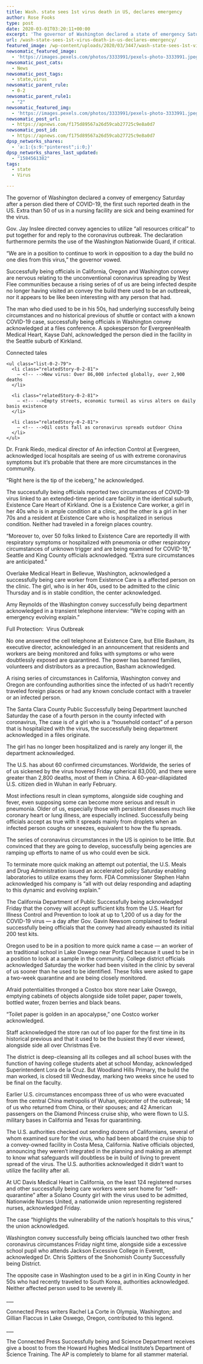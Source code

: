```yaml
---
title: Wash. state sees 1st virus death in US, declares emergency
author: Rose Fooks
type: post
date: 2020-03-01T03:20:11+00:00
excerpt: 'The governor of Washington declared a state of emergency Saturday after a man died there of COVID-19, the first such reported death in the United States. More than 50 people in a nursing facility are sick and being tested for the virus. Gov. Jay Inslee directed state agencies to use “all resources necessary” to prepare&hellip;'
url: /wash-state-sees-1st-virus-death-in-us-declares-emergency/
featured_image: /wp-content/uploads/2020/03/3447/wash-state-sees-1st-virus-death-in-us-declares-emergency.jpeg
newsomatic_featured_image:
  - 'https://images.pexels.com/photos/3333991/pexels-photo-3333991.jpeg?auto=compress&#038;cs=tinysrgb&#038;h=650&#038;w=940'
newsomatic_post_cats:
  - News
newsomatic_post_tags:
  - state,virus
newsomatic_parent_rule:
  - 0-2
newsomatic_parent_rule1:
  - "2"
newsomatic_featured_img:
  - 'https://images.pexels.com/photos/3333991/pexels-photo-3333991.jpeg?auto=compress&#038;cs=tinysrgb&#038;h=650&#038;w=940'
newsomatic_post_url:
  - https://apnews.com/f175d89567a26d59cab27725c9e8a0d7
newsomatic_post_id:
  - https://apnews.com/f175d89567a26d59cab27725c9e8a0d7
dpsp_networks_shares:
  - 'a:1:{s:9:"pinterest";i:0;}'
dpsp_networks_shares_last_updated:
  - "1584561382"
tags:
  - state
  - Virus

---
```

<div class="Article" data-key="article">
  <p class="Component-root-0-2-76 Component-p-0-2-68">
    The governor of Washington declared a convey of emergency Saturday after a person died there of COVID-19, the first such reported death in the US. Extra than 50 of us in a nursing facility are sick and being examined for the virus.
  </p>
  
  <p class="Component-root-0-2-76 Component-p-0-2-68">
    Gov. Jay Inslee directed convey agencies to utilize “all resources critical” to put together for and reply to the coronavirus outbreak. The declaration furthermore permits the use of the Washington Nationwide Guard, if critical.
  </p>
  
  <p class="Component-root-0-2-76 Component-p-0-2-68">
    “We are in a position to continue to work in opposition to a day the build no one dies from this virus,” the governor vowed.
  </p>
  
  <p class="Component-root-0-2-76 Component-p-0-2-68">
    Successfully being officials in California, Oregon and Washington convey are nervous relating to the unconventional coronavirus spreading by West Flee communities because a rising series of of us are being infected despite no longer having visited an convey the build there used to be an outbreak, nor it appears to be like been interesting with any person that had.
  </p>
  
  <div data-key="ad-placeholder" id="div-gpt-ad-1470255291270-0" class="DFPSlot Component-dfp-0-2-72 Component-ad-0-2-39">
  </div>
  
  <p class="Component-root-0-2-76 Component-p-0-2-68">
    The man who died used to be in his 50s, had underlying successfully being circumstances and no historical previous of shuttle or contact with a known COVID-19 case, successfully being officials in Washington convey acknowledged at a files conference. A spokesperson for EvergreenHealth Medical Heart, Kayse Dahl, acknowledged the person died in the facility in the Seattle suburb of Kirkland.
  </p>
  
  <div class="relatedStory-0-2-77 Component-block-0-2-73">
    <div class="intro-0-2-78">
      Connected tales
    </div>
    
    <ul class="list-0-2-79">
      <li class="relatedStory-0-2-81">
        – <!-- -->New virus: Over 86,000 infected globally, over 2,900 deaths
      </li>
      
      <li class="relatedStory-0-2-81">
        – <!-- -->Empty streets, economic turmoil as virus alters on daily basis existence
      </li>
      
      <li class="relatedStory-0-2-81">
        – <!-- -->Oil costs fall as coronavirus spreads outdoor China
      </li>
    </ul>
  </div>
  
  <p class="Component-root-0-2-76 Component-p-0-2-68">
    Dr. Frank Riedo, medical director of An infection Control at Evergreen, acknowledged local hospitals are seeing of us with extreme coronavirus symptoms but it’s probable that there are more circumstances in the community.
  </p>
  
  <p class="Component-root-0-2-76 Component-p-0-2-68">
    “Right here is the tip of the iceberg,” he acknowledged.
  </p>
  
  <p class="Component-root-0-2-76 Component-p-0-2-68">
    The successfully being officials reported two circumstances of COVID-19 virus linked to an extended-time period care facility in the identical suburb, Existence Care Heart of Kirkland. One is a Existence Care worker, a girl in her 40s who is in ample condition at a clinic, and the other is a girl in her 70s and a resident at Existence Care who is hospitalized in serious condition. Neither had traveled in a foreign places country.
  </p>
  
  <p class="Component-root-0-2-76 Component-p-0-2-68">
    “Moreover to, over 50 folks linked to Existence Care are reportedly ill with respiratory symptoms or hospitalized with pneumonia or other respiratory circumstances of unknown trigger and are being examined for COVID-19,” Seattle and King County officials acknowledged. “Extra sure circumstances are anticipated.”
  </p>
  
  <p class="Component-root-0-2-76 Component-p-0-2-68">
    Overlake Medical Heart in Bellevue, Washington, acknowledged a successfully being care worker from Existence Care is a affected person on the clinic. The girl, who is in her 40s, used to be admitted to the clinic Thursday and is in stable condition, the center acknowledged.
  </p>
  
  <p class="Component-root-0-2-76 Component-p-0-2-68">
    Amy Reynolds of the Washington convey successfully being department acknowledged in a transient telephone interview: “We&#8217;re coping with an emergency evolving explain.”
  </p>
  
  <div id="afs:Content:8584060018" data-key="hub-link-embed" class="Component-hubLink-0-2-74">
    <span class="title-0-2-84">Full Protection: <!-- --> </span>Virus Outbreak
  </div>
  
  <p class="Component-root-0-2-76 Component-p-0-2-68">
    No one answered the cell telephone at Existence Care, but Ellie Basham, its executive director, acknowledged in an announcement that residents and workers are being monitored and folks with symptoms or who were doubtlessly exposed are quarantined. The power has banned families, volunteers and distributors as a precaution, Basham acknowledged.
  </p>
  
  <p class="Component-root-0-2-76 Component-p-0-2-68">
    A rising series of circumstances in California, Washington convey and Oregon are confounding authorities since the infected of us hadn’t recently traveled foreign places or had any known conclude contact with a traveler or an infected person.
  </p>
  
  <div data-key="ad-placeholder" id="div-gpt-ad-1470255291270-1" class="DFPSlot Component-dfp-0-2-72 Component-ad-0-2-39">
  </div>
  
  <p class="Component-root-0-2-76 Component-p-0-2-68">
    The Santa Clara County Public Successfully being Department launched Saturday the case of a fourth person in the county infected with coronavirus, The case is of a girl who is a “household contact” of a person that is hospitalized with the virus, the successfully being department acknowledged in a files originate.
  </p>
  
  <p class="Component-root-0-2-76 Component-p-0-2-68">
    The girl has no longer been hospitalized and is rarely any longer ill, the department acknowledged.
  </p>
  
  <p class="Component-root-0-2-76 Component-p-0-2-68">
    The U.S. has about 60 confirmed circumstances. Worldwide, the series of of us sickened by the virus hovered Friday spherical 83,000, and there were greater than 2,800 deaths, most of them in China. A 60-year-dilapidated U.S. citizen died in Wuhan in early February.
  </p>
  
  <p class="Component-root-0-2-76 Component-p-0-2-68">
    Most infections result in clean symptoms, alongside side coughing and fever, even supposing some can become more serious and result in pneumonia. Older of us, especially those with persistent diseases much like coronary heart or lung illness, are especially inclined. Successfully being officials accept as true with it spreads mainly from droplets when an infected person coughs or sneezes, equivalent to how the flu spreads.
  </p>
  
  <p class="Component-root-0-2-76 Component-p-0-2-68">
    The series of coronavirus circumstances in the US is opinion to be little. But convinced that they are going to develop, successfully being agencies are ramping up efforts to name of us who could even be sick.
  </p>
  
  <p class="Component-root-0-2-76 Component-p-0-2-68">
    To terminate more quick making an attempt out potential, the U.S. Meals and Drug Administration issued an accelerated policy Saturday enabling laboratories to utilize exams they form. FDA Commissioner Stephen Hahn acknowledged his company is “all with out delay responding and adapting to this dynamic and evolving explain.”
  </p>
  
  <p class="Component-root-0-2-76 Component-p-0-2-68">
    The California Department of Public Successfully being acknowledged Friday that the convey will accept sufficient kits from the U.S. Heart for Illness Control and Prevention to look at up to 1,200 of us a day for the COVID-19 virus — a day after Gov. Gavin Newsom complained to federal successfully being officials that the convey had already exhausted its initial 200 test kits.
  </p>
  
  <p class="Component-root-0-2-76 Component-p-0-2-68">
    Oregon used to be in a position to more quick name a case — an worker of an traditional school in Lake Oswego near Portland because it used to be in a position to look at a sample in the community. College district officials acknowledged Saturday the worker had been visited in the clinic by several of us sooner than he used to be identified. These folks were asked to gape a two-week quarantine and are being closely monitored.
  </p>
  
  <p class="Component-root-0-2-76 Component-p-0-2-68">
    Afraid potentialities thronged a Costco box store near Lake Oswego, emptying cabinets of objects alongside side toilet paper, paper towels, bottled water, frozen berries and black beans.
  </p>
  
  <p class="Component-root-0-2-76 Component-p-0-2-68">
    “Toilet paper is golden in an apocalypse,” one Costco worker acknowledged.
  </p>
  
  <p class="Component-root-0-2-76 Component-p-0-2-68">
    Staff acknowledged the store ran out of loo paper for the first time in its historical previous and that it used to be the busiest they&#8217;d ever viewed, alongside side all over Christmas Eve.
  </p>
  
  <p class="Component-root-0-2-76 Component-p-0-2-68">
    The district is deep-cleansing all its colleges and all school buses with the function of having college students abet at school Monday, acknowledged Superintendent Lora de la Cruz. But Woodland Hills Primary, the build the man worked, is closed till Wednesday, marking two weeks since he used to be final on the faculty.
  </p>
  
  <p class="Component-root-0-2-76 Component-p-0-2-68">
    Earlier U.S. circumstances encompass three of us who were evacuated from the central China metropolis of Wuhan, epicenter of the outbreak; 14 of us who returned from China, or their spouses; and 42 American passengers on the Diamond Princess cruise ship, who were flown to U.S. military bases in California and Texas for quarantining.
  </p>
  
  <p class="Component-root-0-2-76 Component-p-0-2-68">
    The U.S. authorities checked out sending dozens of Californians, several of whom examined sure for the virus, who had been aboard the cruise ship to a convey-owned facility in Costa Mesa, California. Native officials objected, announcing they weren’t integrated in the planning and making an attempt to know what safeguards will doubtless be in build of living to prevent spread of the virus. The U.S. authorities acknowledged it didn’t want to utilize the facility after all.
  </p>
  
  <p class="Component-root-0-2-76 Component-p-0-2-68">
    At UC Davis Medical Heart in California, on the least 124 registered nurses and other successfully being care workers were sent home for “self-quarantine” after a Solano County girl with the virus used to be admitted, Nationwide Nurses United, a nationwide union representing registered nurses, acknowledged Friday.
  </p>
  
  <p class="Component-root-0-2-76 Component-p-0-2-68">
    The case “highlights the vulnerability of the nation’s hospitals to this virus,” the union acknowledged.
  </p>
  
  <p class="Component-root-0-2-76 Component-p-0-2-68">
    Washington convey successfully being officials launched two other fresh coronavirus circumstances Friday night time, alongside side a excessive school pupil who attends Jackson Excessive College in Everett, acknowledged Dr. Chris Spitters of the Snohomish County Successfully being District.
  </p>
  
  <p class="Component-root-0-2-76 Component-p-0-2-68">
    The opposite case in Washington used to be a girl in in King County in her 50s who had recently traveled to South Korea, authorities acknowledged. Neither affected person used to be severely ill.
  </p>
  
  <p class="Component-root-0-2-76 Component-p-0-2-68">
    ___
  </p>
  
  <p class="Component-root-0-2-76 Component-p-0-2-68">
    Connected Press writers Rachel La Corte in Olympia, Washington; and Gillian Flaccus in Lake Oswego, Oregon, contributed to this legend.
  </p>
  
  <p class="Component-root-0-2-76 Component-p-0-2-68">
    ___
  </p>
  
  <p class="Component-root-0-2-76 Component-p-0-2-68">
    The Connected Press Successfully being and Science Department receives give a boost to from the Howard Hughes Medical Institute’s Department of Science Training. The AP is completely to blame for all stammer material.
  </p>
</div>